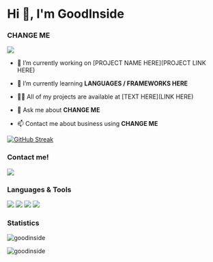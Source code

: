 Hi 👋, I'm GoodInside
====================

### CHANGE ME

<img src="https://github-profile-trophy.vercel.app/?username=spoopytim&theme=onedark" />

- 🔭 I’m currently working on [PROJECT NAME HERE](PROJECT LINK HERE)

- 🌱 I’m currently learning **LANGUAGES / FRAMEWORKS HERE**

- 👨‍💻 All of my projects are available at [TEXT HERE](LINK HERE)

- 💬 Ask me about **CHANGE ME**

- 📫 Contact me about business using **CHANGE ME**

[![GitHub Streak](https://github-readme-streak-stats.herokuapp.com?user=goodinside&hide_border=true&background=DD272700&border=DD272700&stroke=DDDDDD55&ring=9DD5C8&fire=2F8E9E&currStreakNum=2F8E9E&sideNums=9DD5C8&currStreakLabel=BB73D7&sideLabels=BB73D7&dates=CFCFCF)](https://git.io/streak-stats)

### Contact me!

[<img src="https://img.shields.io/badge/discord-%237289DA.svg?&style=for-the-badge&logo=discord&logoColor=7289DA&color=576078" />](https://spoopydev.ml/discord) 

### Languages & Tools


[<img src="https://img.shields.io/badge/html-%237289DA.svg?&style=for-the-badge&logo=html5&color=576078" />](https://www.w3.org/html)
[<img src="https://img.shields.io/badge/java-%237289DA.svg?&style=for-the-badge&logo=java&color=576078" />](https://www.w3schools.com/java)
[<img src="https://img.shields.io/badge/css-%237289DA.svg?&style=for-the-badge&logo=dotnet&color=576078" />](https://www.w3schools.com/css)
[<img src="https://img.shields.io/badge/csharp-%237289DA.svg?&style=for-the-badge&logo=csharp&color=576078" />](https://www.w3schools.com/cs)  
 
### Statistics

![goodinside](https://github-readme-stats-jw8wdgzpa-goodinside.vercel.app/api/top-langs?username=GoodInside&exclude_repo=github-readme-stats&hide_border=true&show_icons=true&locale=en&bg_color=45,DDDDDD00,DDDDDD00&text_color=fff&title_color=adbac7&border_color=000)

![goodinside](https://github-readme-stats-jw8wdgzpa-goodinside.vercel.app/api?username=GoodInside&hide_border=true&show_icons=true&locale=en&count_private=true&bg_color=45,DDDDDD00,DDDDDD00&text_color=9dd5c8&title_color=adbac7&border_color=000&icon_color=2f8e9e)
